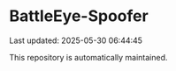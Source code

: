 # BattleEye-Spoofer

Last updated: 2025-05-30 06:44:45

This repository is automatically maintained.
